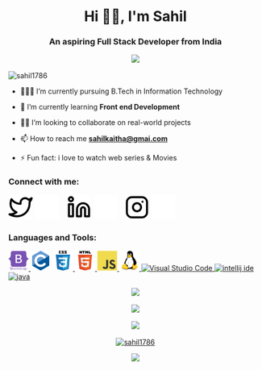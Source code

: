 <h1 align="center">Hi 👋🏽, I'm Sahil</h1>
<h3 align="center">An aspiring Full Stack Developer from India</h3>

<p align="center"> <img src="https://i.pinimg.com/originals/09/c6/29/09c62903beeba336dc9da76eb5c9a107.gif" width="300" /> </p>
<p align="left"> <img src="https://komarev.com/ghpvc/?username=sahil1786&label=Profile%20views&color=0e75b6&style=flat" alt="sahil1786" /> </p>

- 👨🏻‍🎓 I’m currently pursuing B.Tech in Information Technology

- 🌱 I’m currently learning **Front end Development**

- 🤝🏽 I’m looking to collaborate on real-world projects

- 📫 How to reach me **sahilkaitha@gmai.com**

- ⚡ Fun fact: i love to watch web series & Movies

<h3 align="left">Connect with me:</h3>

[![](./img/twitter-light.svg)](https://twitter.com/SAHILHO07860949#gh-light-mode-only)
[![](./img/twitter-dark.svg)](https://twitter.com/SAHILHO07860949#gh-dark-mode-only)
&nbsp;&nbsp;
[![](./img/linkedin-light.svg)](https://www.linkedin.com/in/sahil-hossain-b14164188/#gh-light-mode-only)
[![](./img/linkedin-dark.svg)](https://www.linkedin.com/in/sahil-hossain-b14164188/#gh-dark-mode-only)
&nbsp;&nbsp;
[![](./img/instagram-light.svg)](https://www.instagram.com/x_captain_sahil/#gh-light-mode-only)
[![](./img/instagram-dark.svg)](https://www.instagram.com/x_captain_sahil/#gh-dark-mode-only)

<h3 align="left">Languages and Tools:</h3>
<p align="left"> </a> <a href="https://getbootstrap.com" target="_blank" rel="noreferrer"> <img src="https://raw.githubusercontent.com/devicons/devicon/master/icons/bootstrap/bootstrap-plain-wordmark.svg" alt="bootstrap" width="40" height="40"/> </a> <a href="https://www.cprogramming.com/" target="_blank" rel="noreferrer"> <img src="https://raw.githubusercontent.com/devicons/devicon/master/icons/c/c-original.svg" alt="c" width="40" height="40"/></a> <a href="https://www.w3schools.com/css/" target="_blank" rel="noreferrer"> <img src="https://raw.githubusercontent.com/devicons/devicon/master/icons/css3/css3-original-wordmark.svg" alt="css3" width="40" height="40"/> </a> <a href="https://www.w3.org/html/" target="_blank" rel="noreferrer"> <img src="https://raw.githubusercontent.com/devicons/devicon/master/icons/html5/html5-original-wordmark.svg" alt="html5" width="40" height="40"/> </a> <a href="https://developer.mozilla.org/en-US/docs/Web/JavaScript" target="_blank" rel="noreferrer"> <img src="https://raw.githubusercontent.com/devicons/devicon/master/icons/javascript/javascript-original.svg" alt="javascript" width="40" height="40"/> </a> <a href="https://www.linux.org/" target="_blank" rel="noreferrer"> <img src="https://raw.githubusercontent.com/devicons/devicon/master/icons/linux/linux-original.svg" alt="linux" width="40" height="40"/> </a> <a href="https://code.visualstudio.com/" target="_blank" rel="noreferrer"> <img src="https://cdn.jsdelivr.net/gh/devicons/devicon/icons/vscode/vscode-original.svg" alt="Visual Studio Code" width="40" height="40"/> </a> 
<a href="https://www.jetbrains.com/idea/"target="_blank" rel="noreferrer"> <img src="https://upload.wikimedia.org/wikipedia/commons/thumb/9/9c/IntelliJ_IDEA_Icon.svg/768px-IntelliJ_IDEA_Icon.svg.png?20200803071016" alt="intellij ide" width="40" height="40"/></a> <a href="https://www.java.com/en/" target="_blank" rel="noreferrer"> <img src="https://cdn4.iconfinder.com/data/icons/logos-and-brands/512/181_Java_logo_logos-256.png" alt="java" width="40" height="40"/></a>

</p>

<p align="center">
    <img src="https://github-readme-stats.vercel.app/api?username=sahil1786&count_private=true&show_icons=true&theme=radical" />
</p>

<p align="center">
    <img src="https://github-readme-stats.vercel.app/api/top-langs/?username=sahil1786&layout=compact&theme=react&count_private=false" />
</p>

<p align="center">
    <img src="https://github-readme-streak-stats.herokuapp.com?user=sahil1786&theme=vision-friendly-dark" />
</p>
<p align="center"> <a href="https://github.com/ryo-ma/github-profile-trophy"><img src="https://github-profile-trophy.vercel.app/?username=sahil1786" alt="sahil1786" /></a> </p>

<p align="center">
  <img src="https://activity-graph.herokuapp.com/graph?username=sahil1786&theme=monokai" />
</p>

